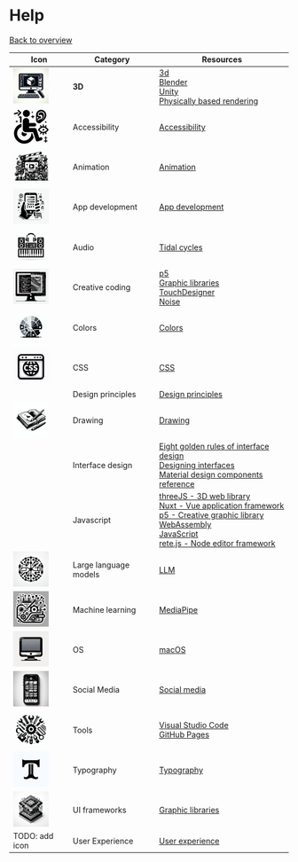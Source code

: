 # Help

[Back to overview](/studiesstart/)


| Icon                                                 | Category              | Resources                                                                                                                                                                                                                                                                                        |
| ---------------------------------------------------- | --------------------- | ------------------------------------------------------------------------------------------------------------------------------------------------------------------------------------------------------------------------------------------------------------------------------------------------ |
| <img src="images/3d.jpeg" height="64"/>              | **3D**                | [3d](3d)<br>[Blender](3d/blender)<br>[Unity](unity)<br>[Physically based rendering](3d/physicallybasedrendering)                                                                                                                                                                                 |
| <img src="images/accessibility.jpeg" height="64"/>   | Accessibility         | [Accessibility](accessibility)                                                                                                                                                                                                                                                                   |
| <img src="images/animation.jpeg" height="64"/>       | Animation             | [Animation](animation)                                                                                                                                                                                                                                                                           |
| <img src="images/appdevelopment.jpeg" height="64"/>  | App development       | [App development](appdevelopment)                                                                                                                                                                                                                                                                |
| <img src="images/audio.jpeg" height="64"/>           | Audio                 | [Tidal cycles](tidalcycles)                                                                                                                                                                                                                                                                      |
| <img src="images/creativecoding.jpeg" height="64"/>  | Creative coding       | [p5](p5js)<br>[Graphic libraries](graphiclibraries)<br>[TouchDesigner](touchdesigner)<br>[Noise](noise)                                                                                                                                                                                          |
| <img src="images/colors.jpeg" height="64"/>          | Colors                | [Colors](colors)                                                                                                                                                                                                                                                                                 |
| <img src="images/css.jpeg" height="64"/>             | CSS                   | [CSS](css)                                                                                                                                                                                                                                                                                       |
|                                                      | Design principles     | [Design principles](designprinciples)                                                                                                                                                                                                                                                            |
| <img src="images/drawing.jpeg" height="64"/>         | Drawing               | [Drawing](drawing)                                                                                                                                                                                                                                                                               |
|                                                      | Interface design      | [Eight golden rules of interface design](https://capian.co/shneiderman-eight-golden-rules-interface-design)<br>[Designing interfaces](https://www.oreilly.com/library/view/designing-interfaces-3rd/9781492051954/)<br>[Material design components reference](https://m3.material.io/components) |
|                                                      | Javascript            | [threeJS - 3D web library](threejs)<br>[Nuxt - Vue application framework](nuxt)<br>[p5 - Creative graphic library](p5js)<br>[WebAssembly](webassembly)<br>[JavaScript](javascript)<br>[rete.js - Node editor framework](retejs)                                                                  |
| <img src="images/llm.jpeg" height="64"/>             | Large language models | [LLM](llm)                                                                                                                                                                                                                                                                                       |
| <img src="images/machinelearning.jpeg" height="64"/> | Machine learning      | [MediaPipe](mediapipe)                                                                                                                                                                                                                                                                           |
| <img src="images/os.jpeg" height="64"/>              | OS                    | [macOS](macos)                                                                                                                                                                                                                                                                                   |
| <img src="images/socialmedia.jpeg" height="64"/>     | Social Media          | [Social media](socialmedia)                                                                                                                                                                                                                                                                      |
| <img src="images/tools.jpeg" height="64"/>           | Tools                 | [Visual Studio Code](vscode)<br>[GitHub Pages](githubpages)                                                                                                                                                                                                                                      |
| <img src="images/typography.jpeg" height="64"/>      | Typography            | [Typography](typography)                                                                                                                                                                                                                                                                         |
| <img src="images/uiframeworks.jpeg" height="64"/>    | UI frameworks         | [Graphic libraries](graphiclibraries)                                                                                                                                                                                                                                                            |
| TODO: add icon | User Experience | [User experience](ux) |